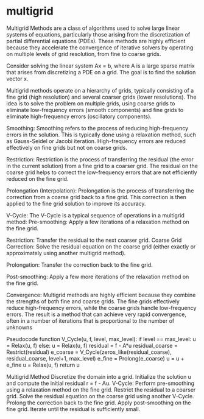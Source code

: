 # multigrid


Multigrid Methods are a class of algorithms used to solve large linear systems of equations, particularly those arising from the discretization of partial differential equations (PDEs). These methods are highly efficient because they accelerate the convergence of iterative solvers by operating on multiple levels of grid resolution, from fine to coarse grids.


Consider solving the linear system Ax = b, where A is a large sparse matrix that arises from discretizing a PDE on a grid. The goal is to find the solution vector x.

Multigrid methods operate on a hierarchy of grids, typically consisting of a fine grid (high resolution) and several coarser grids (lower resolutions). The idea is to solve the problem on multiple grids, using coarse grids to eliminate low-frequency errors (smooth components) and fine grids to eliminate high-frequency errors (oscillatory components).

Smoothing:
Smoothing refers to the process of reducing high-frequency errors in the solution. This is typically done using a relaxation method, such as Gauss-Seidel or Jacobi iteration.
High-frequency errors are reduced effectively on fine grids but not on coarse grids.

Restriction:
Restriction is the process of transferring the residual (the error in the current solution) from a fine grid to a coarser grid. The residual on the coarse grid helps to correct the low-frequency errors that are not efficiently reduced on the fine grid.

Prolongation (Interpolation):
Prolongation is the process of transferring the correction from a coarse grid back to a fine grid.
This correction is then applied to the fine grid solution to improve its accuracy.

V-Cycle:
The V-Cycle is a typical sequence of operations in a multigrid method:
Pre-smoothing: Apply a few iterations of a relaxation method on the fine grid.

Restriction: Transfer the residual to the next coarser grid.
Coarse Grid Correction: Solve the residual equation on the coarse grid (either exactly or approximately using another multigrid method).

Prolongation: Transfer the correction back to the fine grid.

Post-smoothing: Apply a few more iterations of the relaxation method on the fine grid.

Convergence:
Multigrid methods are highly efficient because they combine the strengths of both fine and coarse grids. The fine grids effectively reduce high-frequency errors, while the coarse grids handle low-frequency errors.
The result is a method that can achieve very rapid convergence, often in a number of iterations that is proportional to the number of unknowns


Pseudocode
function V_Cycle(u, f, level, max_level):
    if level == max_level:
        u = Relax(u, f)
    else:
        u = Relax(u, f)
        residual = f - A*u
        residual_coarse = Restrict(residual)
        e_coarse = V_Cycle(zeros_like(residual_coarse), residual_coarse, level+1, max_level)
        e_fine = Prolong(e_coarse)
        u = u + e_fine
        u = Relax(u, f)
    return u


Multigrid Method
Discretize the domain into a grid.
Initialize the solution u and compute the initial residual r = f - Au.
V-Cycle:
Perform pre-smoothing using a relaxation method on the fine grid.
Restrict the residual to a coarser grid.
Solve the residual equation on the coarse grid using another V-Cycle.
Prolong the correction back to the fine grid.
Apply post-smoothing on the fine grid.
Iterate until the residual is sufficiently small.

